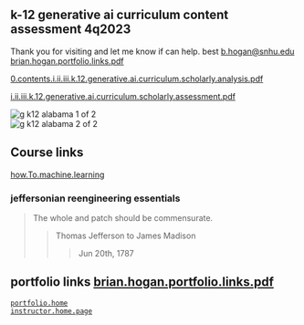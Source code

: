 
## k-12 generative ai curriculum content assessment 4q2023  
Thank you for visiting and let me know if can help. best <b.hogan@snhu.edu>  
[brian.hogan.portfolio.links.pdf](https://github.com/bbe2/instructor.brian/files/12888895/brian.hogan.portfolio.links.pdf)  

[0.contents.i.ii.iii.k.12.generative.ai.curriculum.scholarly.analysis.pdf](https://github.com/bbe2/instructor.brian/files/13303423/0.contents.i.ii.iii.k.12.generative.ai.curriculum.scholarly.analysis.pdf)  

[i.ii.iii.k.12.generative.ai.curriculum.scholarly.assessment.pdf](https://github.com/bbe2/instructor.brian/files/13303408/i.ii.iii.k.12.generative.ai.curriculum.assessment.pdf)  

![g k12 alabama 1 of 2](https://github.com/bbe2/instructor.brian/assets/59778456/9de362a5-58e2-4809-a666-1a3ade50b0e2)  
![g k12 alabama 2 of 2](https://github.com/bbe2/instructor.brian/assets/59778456/d24bba58-535c-4a89-a5f1-5821b91fb1e7)  


## Course links  
[how.To.machine.learning](https://github.com/bbe2/instructor.brian/tree/how.To.machine.learning)  



### jeffersonian reengineering essentials   
> The whole and patch should be commensurate.  
>> Thomas Jefferson to James Madison  
>>> Jun 20th, 1787
>>> 
## portfolio links [brian.hogan.portfolio.links.pdf](https://github.com/bbe2/portfolio/files/12888856/brian.hogan.portfolio.links.pdf)  
[`portfolio.home`](https://github.com/bbe2/portfolio)  
[`instructor.home.page`](https://github.com/bbe2/instructor.brian)  
